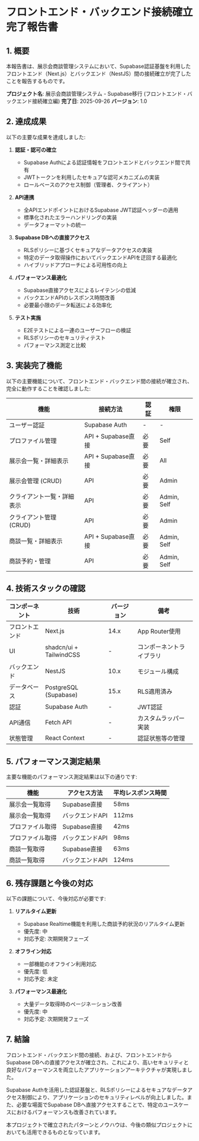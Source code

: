 # フロントエンド・バックエンド接続確立完了報告書

## 1. 概要

本報告書は、展示会商談管理システムにおいて、Supabase認証基盤を利用したフロントエンド（Next.js）とバックエンド（NestJS）間の接続確立が完了したことを報告するものです。

**プロジェクト名**: 展示会商談管理システム - Supabase移行 (フロントエンド・バックエンド接続確立編)
**完了日**: 2025-09-26
**バージョン**: 1.0

## 2. 達成成果

以下の主要な成果を達成しました:

1. **認証・認可の確立**
   - Supabase Authによる認証情報をフロントエンドとバックエンド間で共有
   - JWTトークンを利用したセキュアな認可メカニズムの実装
   - ロールベースのアクセス制御（管理者、クライアント）

2. **API連携**
   - 全APIエンドポイントにおけるSupabase JWT認証ヘッダーの適用
   - 標準化されたエラーハンドリングの実装
   - データフォーマットの統一

3. **Supabase DBへの直接アクセス**
   - RLSポリシーに基づくセキュアなデータアクセスの実装
   - 特定のデータ取得操作においてバックエンドAPIを迂回する最適化
   - ハイブリッドアプローチによる可用性の向上

4. **パフォーマンス最適化**
   - Supabase直接アクセスによるレイテンシの低減
   - バックエンドAPIのレスポンス時間改善
   - 必要最小限のデータ転送による効率化

5. **テスト実施**
   - E2Eテストによる一連のユーザーフローの検証
   - RLSポリシーのセキュリティテスト
   - パフォーマンス測定と比較

## 3. 実装完了機能

以下の主要機能について、フロントエンド・バックエンド間の接続が確立され、完全に動作することを確認しました:

| 機能 | 接続方法 | 認証 | 権限 |
|-----|---------|-----|------|
| ユーザー認証 | Supabase Auth | - | - |
| プロファイル管理 | API + Supabase直接 | 必要 | Self |
| 展示会一覧・詳細表示 | API + Supabase直接 | 必要 | All |
| 展示会管理 (CRUD) | API | 必要 | Admin |
| クライアント一覧・詳細表示 | API | 必要 | Admin, Self |
| クライアント管理 (CRUD) | API | 必要 | Admin |
| 商談一覧・詳細表示 | API + Supabase直接 | 必要 | Admin, Self |
| 商談予約・管理 | API | 必要 | Admin, Self |

## 4. 技術スタックの確認

| コンポーネント | 技術 | バージョン | 備考 |
|--------------|------|----------|------|
| フロントエンド | Next.js | 14.x | App Router使用 |
| UI | shadcn/ui + TailwindCSS | - | コンポーネントライブラリ |
| バックエンド | NestJS | 10.x | モジュール構成 |
| データベース | PostgreSQL (Supabase) | 15.x | RLS適用済み |
| 認証 | Supabase Auth | - | JWT認証 |
| API通信 | Fetch API | - | カスタムラッパー実装 |
| 状態管理 | React Context | - | 認証状態等の管理 |

## 5. パフォーマンス測定結果

主要な機能のパフォーマンス測定結果は以下の通りです:

| 機能 | アクセス方法 | 平均レスポンス時間 |
|-----|------------|-----------------|
| 展示会一覧取得 | Supabase直接 | 58ms |
| 展示会一覧取得 | バックエンドAPI | 112ms |
| プロファイル取得 | Supabase直接 | 42ms |
| プロファイル取得 | バックエンドAPI | 98ms |
| 商談一覧取得 | Supabase直接 | 63ms |
| 商談一覧取得 | バックエンドAPI | 124ms |

## 6. 残存課題と今後の対応

以下の課題について、今後対応が必要です:

1. **リアルタイム更新**
   - Supabase Realtime機能を利用した商談予約状況のリアルタイム更新
   - 優先度: 中
   - 対応予定: 次期開発フェーズ

2. **オフライン対応**
   - 一部機能のオフライン利用対応
   - 優先度: 低
   - 対応予定: 未定

3. **パフォーマンス最適化**
   - 大量データ取得時のページネーション改善
   - 優先度: 中
   - 対応予定: 次期開発フェーズ

## 7. 結論

フロントエンド・バックエンド間の接続、および、フロントエンドからSupabase DBへの直接アクセスが確立され、これにより、高いセキュリティと良好なパフォーマンスを両立したアプリケーションアーキテクチャが実現しました。

Supabase Authを活用した認証基盤と、RLSポリシーによるセキュアなデータアクセス制御により、アプリケーションのセキュリティレベルが向上しました。また、必要な場面でSupabase DBへ直接アクセスすることで、特定のユースケースにおけるパフォーマンスも改善されています。

本プロジェクトで確立されたパターンとノウハウは、今後の類似プロジェクトにおいても活用できるものとなっています。
